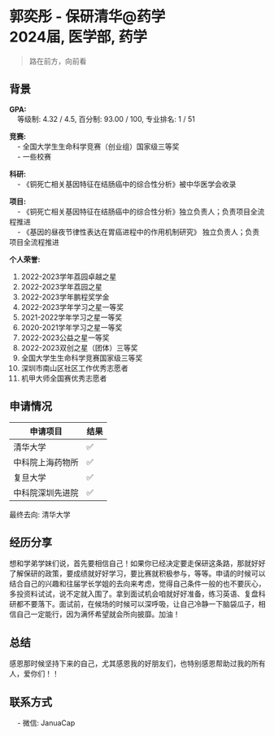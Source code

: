 # 郭奕彤 - 保研清华@药学<br>2024届, 医学部, 药学
> 路在前方，向前看<br>

## 背景
**GPA:**<br>
&nbsp;&nbsp;&nbsp;&nbsp;等级制: 4.32 / 4.5, 百分制: 93.00 / 100, 专业排名: 1 / 51

**竞赛:**<br>
&nbsp;&nbsp;&nbsp;&nbsp;- 全国大学生生命科学竞赛（创业组）国家级三等奖<br>
&nbsp;&nbsp;&nbsp;&nbsp;- 一些校赛<br>


**科研:**<br>
&nbsp;&nbsp;&nbsp;&nbsp;- 《铜死亡相关基因特征在结肠癌中的综合性分析》被中华医学会收录<br>

**项目:**<br>
&nbsp;&nbsp;&nbsp;&nbsp;- 《铜死亡相关基因特征在结肠癌中的综合性分析》独立负责人；负责项目全流程推进<br>
&nbsp;&nbsp;&nbsp;&nbsp;- 《基因的昼夜节律性表达在胃癌进程中的作用机制研究》 独立负责人；负责项目全流程推进<br>

**个人荣誉:**<br>
1. 2022-2023学年荔园卓越之星<br>
2. 2022-2023学年荔园之星<br>
3. 2022-2023学年鹏程奖学金<br>
4. 2022-2023学年学习之星一等奖<br>
5. 2021-2022学年学习之星一等奖<br>
6. 2020-2021学年学习之星一等奖<br>
7. 2022-2023公益之星一等奖<br>
8. 2022-2023双创之星（团体）三等奖<br>
9. 全国大学生生命科学竞赛国家级三等奖<br>
10. 深圳市南山区社区工作优秀志愿者<br>
11. 机甲大师全国赛优秀志愿者<br>

## 申请情况

|  申请项目   | 结果 |
|  ----  | ----  |
| 清华大学 | ✅ |
| 中科院上海药物所 | ✅   |
| 复旦大学  | ✅ |
| 中科院深圳先进院  | ✅ |

最终去向: 清华大学


## 经历分享
想和学弟学妹们说，首先要相信自己！如果你已经决定要走保研这条路，那就好好了解保研的政策，要成绩就好好学习，要比赛就积极参与，等等。申请的时候可以结合自己的兴趣和往届学长学姐的去向来考虑，觉得自己条件一般的也不要灰心，多投资料试试，说不定就入围了。拿到面试机会咱就好好准备，练习英语、复盘科研都不要落下。面试前，在候场的时候可以深呼吸，让自己冷静一下脑袋瓜子，相信自己一定能行，因为满怀希望就会所向披靡。加油！

## 总结
感恩那时候坚持下来的自己，尤其感恩我的好朋友们，也特别感恩帮助过我的所有人，爱你们！！

## 联系方式
&nbsp;&nbsp;&nbsp;&nbsp;- 微信: JanuaCap<br>

